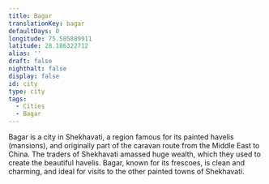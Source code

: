 ```yaml
---
title: Bagar
translationKey: bagar
defaultDays: 0
longitude: 75.505889911
latitude: 28.186322712
alias: ''
draft: false
nighthalt: false
display: false
id: city
type: city
tags:
  - Cities
  - Bagar
---
```

Bagar is a city in Shekhavati, a region famous for its painted havelis (mansions), and originally part of the caravan route from the Middle East to China. The traders of Shekhavati amassed huge wealth, which they used to create the beautiful havelis. Bagar, known for its frescoes, is clean and charming, and ideal for visits to the other painted towns of Shekhavati.